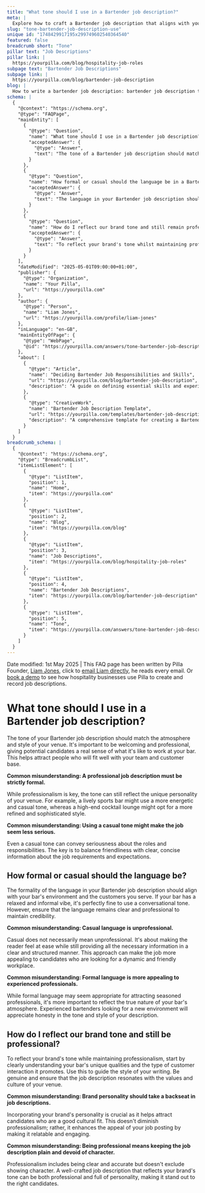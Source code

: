 ```yaml
---
title: "What tone should I use in a Bartender job description?"
meta: |
  Explore how to craft a Bartender job description that aligns with your bar's atmosphere, balancing professionalism with the unique personality of your venue.
slug: "tone-bartender-job-description-use"
unique id: "1748429917195x299749602540364540"
featured: false
breadcrumb short: "Tone"
pillar text: "Job Descriptions"
pillar link: |
  https://yourpilla.com/blog/hospitality-job-roles
subpage text: "Bartender Job Descriptions"
subpage link: |
  https://yourpilla.com/blog/bartender-job-description
blog: |
  How to write a bartender job description: bartender job description template included.
schema: |
  {
    "@context": "https://schema.org",
    "@type": "FAQPage",
    "mainEntity": [
      {
        "@type": "Question",
        "name": "What tone should I use in a Bartender job description?",
        "acceptedAnswer": {
          "@type": "Answer",
          "text": "The tone of a Bartender job description should match the atmosphere and style of your venue, combining professionalism with a sense of welcome that reflects the unique personality of your bar. This approach helps to attract candidates who will integrate well with both your team and your customers."
        }
      },
      {
        "@type": "Question",
        "name": "How formal or casual should the language be in a Bartender job description?",
        "acceptedAnswer": {
          "@type": "Answer",
          "text": "The language in your Bartender job description should reflect the informal or formal environment of your bar and cater to the customers you serve. Whether informal or formal, the language should be clear and maintain professionalism, enhancing credibility while staying true to your bar's vibe."
        }
      },
      {
        "@type": "Question",
        "name": "How do I reflect our brand tone and still remain professional in a Bartender job description?",
        "acceptedAnswer": {
          "@type": "Answer",
          "text": "To reflect your brand's tone whilst maintaining professionalism, it's important to genuinely encapsulate your bar's unique characteristics and customer interaction style in the job description. This helps to attract the right cultural fit and enhances the job's appeal by relating it to your bar's values and personality."
        }
      }
    ],
    "dateModified": "2025-05-01T09:00:00+01:00",
    "publisher": {
      "@type": "Organization",
      "name": "Your Pilla",
      "url": "https://yourpilla.com"
    },
    "author": {
      "@type": "Person",
      "name": "Liam Jones",
      "url": "https://yourpilla.com/profile/liam-jones"
    },
    "inLanguage": "en-GB",
    "mainEntityOfPage": {
      "@type": "WebPage",
      "@id": "https://yourpilla.com/answers/tone-bartender-job-description-use"
    },
    "about": [
      {
        "@type": "Article",
        "name": "Deciding Bartender Job Responsibilities and Skills",
        "url": "https://yourpilla.com/blog/bartender-job-description",
        "description": "A guide on defining essential skills and experiences required for a bartender position, tailored to match different bar environments."
      },
      {
        "@type": "CreativeWork",
        "name": "Bartender Job Description Template",
        "url": "https://yourpilla.com/templates/bartender-job-description",
        "description": "A comprehensive template for creating a Bartender job description, including sections on responsibilities, required skills, and workplace culture."
      }
    ]
  }
breadcrumb_schema: |
  {
    "@context": "https://schema.org",
    "@type": "BreadcrumbList",
    "itemListElement": [
      {
        "@type": "ListItem",
        "position": 1,
        "name": "Home",
        "item": "https://yourpilla.com"
      },
      {
        "@type": "ListItem",
        "position": 2,
        "name": "Blog",
        "item": "https://yourpilla.com/blog"
      },
      {
        "@type": "ListItem",
        "position": 3,
        "name": "Job Descriptions",
        "item": "https://yourpilla.com/blog/hospitality-job-roles"
      },
      {
        "@type": "ListItem",
        "position": 4,
        "name": "Bartender Job Descriptions",
        "item": "https://yourpilla.com/blog/bartender-job-description"
      },
      {
        "@type": "ListItem",
        "position": 5,
        "name": "Tone",
        "item": "https://yourpilla.com/answers/tone-bartender-job-description-use"
      }
    ]
  }
---
```


Date modified: 1st May 2025 | This FAQ page has been written by Pilla Founder, [Liam Jones](https://yourpilla.com/profile/liam-jones), click to [email Liam directly](https://mailto:liam@yourpilla.com), he reads every email. Or [book a demo](https://calendly.com/pilla/demo) to see how hospitality businesses use Pilla to create and record job descriptions.

# What tone should I use in a Bartender job description?

The tone of your Bartender job description should match the atmosphere and style of your venue. It's important to be welcoming and professional, giving potential candidates a real sense of what it's like to work at your bar. This helps attract people who will fit well with your team and customer base.

**Common misunderstanding: A professional job description must be strictly formal.**

While professionalism is key, the tone can still reflect the unique personality of your venue. For example, a lively sports bar might use a more energetic and casual tone, whereas a high-end cocktail lounge might opt for a more refined and sophisticated style.

**Common misunderstanding: Using a casual tone might make the job seem less serious.**

Even a casual tone can convey seriousness about the roles and responsibilities. The key is to balance friendliness with clear, concise information about the job requirements and expectations.

## How formal or casual should the language be?

The formality of the language in your Bartender job description should align with your bar's environment and the customers you serve. If your bar has a relaxed and informal vibe, it's perfectly fine to use a conversational tone. However, ensure that the language remains clear and professional to maintain credibility.

**Common misunderstanding: Casual language is unprofessional.**

Casual does not necessarily mean unprofessional. It's about making the reader feel at ease while still providing all the necessary information in a clear and structured manner. This approach can make the job more appealing to candidates who are looking for a dynamic and friendly workplace.

**Common misunderstanding: Formal language is more appealing to experienced professionals.**

While formal language may seem appropriate for attracting seasoned professionals, it's more important to reflect the true nature of your bar's atmosphere. Experienced bartenders looking for a new environment will appreciate honesty in the tone and style of your description.

## How do I reflect our brand tone and still be professional?

To reflect your brand's tone while maintaining professionalism, start by clearly understanding your bar's unique qualities and the type of customer interaction it promotes. Use this to guide the style of your writing. Be genuine and ensure that the job description resonates with the values and culture of your venue.

**Common misunderstanding: Brand personality should take a backseat in job descriptions.**

Incorporating your brand's personality is crucial as it helps attract candidates who are a good cultural fit. This doesn't diminish professionalism; rather, it enhances the appeal of your job posting by making it relatable and engaging.

**Common misunderstanding: Being professional means keeping the job description plain and devoid of character.**

Professionalism includes being clear and accurate but doesn't exclude showing character. A well-crafted job description that reflects your brand's tone can be both professional and full of personality, making it stand out to the right candidates.